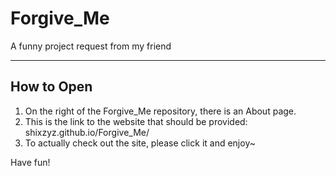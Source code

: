 # Forgive_Me
A funny project request from my friend

----------

## How to Open
1. On the right of the Forgive_Me repository, there is an About page.
2. This is the link to the website that should be provided: shixzyz.github.io/Forgive_Me/
3. To actually check out the site, please click it and enjoy~

Have fun!
